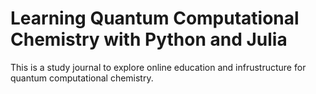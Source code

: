# Learning Quantum Computational Chemistry with Python and Julia 
This is a study journal to explore online education and infrustructure for quantum computational chemistry. 
